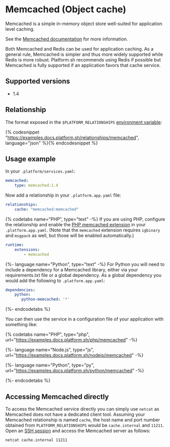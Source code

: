 # Memcached (Object cache)

Memcached is a simple in-memory object store well-suited for application level caching.

See the [Memcached documentation](https://memcached.org/) for more information.

Both Memcached and Redis can be used for application caching.  As a general rule, Memcached is simpler and thus more widely supported while Redis is more robust.  Platform.sh recommends using Redis if possible but Memcached is fully supported if an application favors that cache service.

## Supported versions

* 1.4

## Relationship

The format exposed in the ``$PLATFORM_RELATIONSHIPS`` [environment variable](/development/variables.md#platformsh-provided-variables):

{% codesnippet "https://examples.docs.platform.sh/relationships/memcached", language="json" %}{% endcodesnippet %}

## Usage example

In your ``.platform/services.yaml``:

```yaml
memcached:
    type: memcached:1.4
```

Now add a relationship in your `.platform.app.yaml` file:

```yaml
relationships:
    cache: "memcached:memcached"
```

{% codetabs name="PHP", type="text" -%}
If you are using PHP, configure the relationship and enable the [PHP memcached extension](/languages/php.md#php-extensions.md) in your `.platform.app.yaml`.  (Note that the `memcached` extension requires `igbinary` and `msgpack` as well, but those will be enabled automatically.)

```yaml
runtime:
    extensions:
        - memcached
```

{%- language name="Python", type="text" -%}
For Python you will need to include a dependency for a Memcached library, either via your requirements.txt file or a global dependency.  As a global dependency you would add the following to `.platform.app.yaml`:

```yaml
dependencies:
    python:
       python-memcached: '*'
```

{%- endcodetabs %}

You can then use the service in a configuration file of your application with something like:

{% codetabs name="PHP", type="php", url="https://examples.docs.platform.sh/php/memcached" -%}

{%- language name="Node.js", type="js", url="https://examples.docs.platform.sh/nodejs/memcached" -%}

{%- language name="Python", type="py", url="https://examples.docs.platform.sh/python/memcached" -%}

{%- endcodetabs %}

## Accessing Memcached directly

To access the Memcached service directly you can simply use `netcat` as Memcached does not have a dedicated client tool.  Assuming your Memcached relationship is named `cache`, the host name and port number obtained from `PLATFORM_RELATIONSHIPS` would be `cache.internal` and `11211`. Open an [SSH session](/development/ssh.md) and access the Memcached server as follows:

```bash
netcat cache.internal 11211
```
